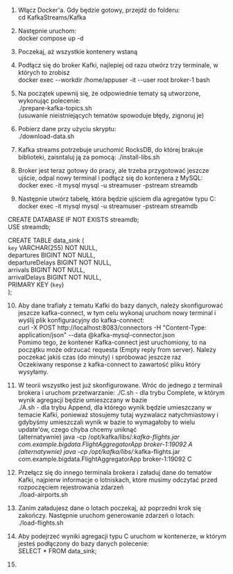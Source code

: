 1. Włącz Docker'a. Gdy będzie gotowy, przejdź do folderu: \
cd KafkaStreams/Kafka

2. Następnie uruchom: \
docker compose up -d

3. Poczekaj, aż wszystkie kontenery wstaną
 
4. Podłącz się do broker Kafki, najlepiej od razu otwórz trzy terminale, w których to zrobisz \
docker exec --workdir /home/appuser -it --user root broker-1 bash

5. Na początek upewnij się, że odpowiednie tematy są utworzone, wykonując polecenie: \
./prepare-kafka-topics.sh \
(usuwanie nieistniejących tematów spowoduje błędy, zignoruj je)

6. Pobierz dane przy użyciu skryptu: \
./download-data.sh

7. Kafka streams potrzebuje uruchomić RocksDB, do której brakuje biblioteki, zaisntaluj ją za pomocą:
./install-libs.sh

8. Broker jest teraz gotowy do pracy, ale trzeba przygotować jeszcze ujście, odpal nowy terminal i podłącz się do kontenera z MySQL: \
docker exec -it mysql mysql -u streamuser -pstream streamdb

9. Następnie utwórz tabelę, która będzie ujściem dla agregatów typu C: \
docker exec -it mysql mysql -u streamuser -pstream streamdb

CREATE DATABASE IF NOT EXISTS streamdb; \
USE streamdb;

CREATE TABLE data_sink ( \
    `key` VARCHAR(255) NOT NULL, \
    departures BIGINT NOT NULL, \
    departureDelays BIGINT NOT NULL, \
    arrivals BIGINT NOT NULL, \
    arrivalDelays BIGINT NOT NULL, \
    PRIMARY KEY (`key`) \
); 

10. Aby dane trafiały z tematu Kafki do bazy danych, należy skonfigurować jeszcze kafka-connect, w tym celu wykonaj uruchom nowy terminal i wyślij plik konfiguracyjny do kafka-connect: \
curl -X POST http://localhost:8083/connectors -H "Content-Type: application/json" --data @kafka-mysql-connector.json \
Pomimo tego, że kontener Kafka-connect jest uruchomiony, to na początku może odrzucać requesta (Empty reply from server). Należy poczekać jakiś czas (do minuty) i spróbować jeszcze raz \
Oczekiwany response z kafka-connect to zawartość pliku który wysyłamy. 

11. W teorii wszystko jest już skonfigurowane. Wróc do jednego z terminali brokera i uruchom przetwarzanie:
./C.sh - dla trybu Complete, w którym wynik agregacji będzie umieszczany w bazie\
./A.sh - dla trybu Append, dla którego wynik będzie umieszczany w temacie Kafki, ponieważ stosujemy tutaj wyzwalacz natychmiastowy i gdybyśmy umieszczali wynik w bazie to wymagałoby to wielu update'ów, czego chyba chcemy uniknąć\
(alternatywnie) java -cp /opt/kafka/libs/*:kafka-flights.jar com.example.bigdata.FlightAggregatorApp broker-1:19092 A \
(alternatywnie) java -cp /opt/kafka/libs/*:kafka-flights.jar com.example.bigdata.FlightAggregatorApp broker-1:19092 C

12. Przełącz się do innego terminala brokera i załaduj dane do tematów Kafki, najpierw informacje o lotniskach, które musimy odczytać przed rozpoczęciem rejestrowania zdarzeń \
./load-airports.sh 

13. Zanim załadujesz dane o lotach poczekaj, aż poprzedni krok się zakończy. Następnie uruchom generowanie zdarzeń o lotach: \
./load-flights.sh 

14. Aby podejrzeć wyniki agregacji typu C uruchom w kontenerze, w którym jesteś podłączony do bazy danych polecenie: \
SELECT * FROM data_sink;

15. 




